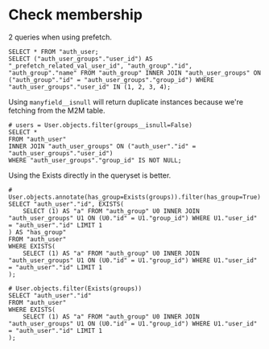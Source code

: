 # Check membership

2 queries when using prefetch.

```
SELECT * FROM "auth_user;
SELECT ("auth_user_groups"."user_id") AS "_prefetch_related_val_user_id", "auth_group"."id", "auth_group"."name" FROM "auth_group" INNER JOIN "auth_user_groups" ON ("auth_group"."id" = "auth_user_groups"."group_id") WHERE "auth_user_groups"."user_id" IN (1, 2, 3, 4);
```

Using `manyfield__isnull` will return duplicate instances because we're fetching from the M2M table.

```
# users = User.objects.filter(groups__isnull=False)
SELECT *
FROM "auth_user"
INNER JOIN "auth_user_groups" ON ("auth_user"."id" = "auth_user_groups"."user_id")
WHERE "auth_user_groups"."group_id" IS NOT NULL;
```

Using the Exists directly in the queryset is better.

```
# User.objects.annotate(has_group=Exists(groups)).filter(has_group=True)
SELECT "auth_user"."id", EXISTS(
	SELECT (1) AS "a" FROM "auth_group" U0 INNER JOIN "auth_user_groups" U1 ON (U0."id" = U1."group_id") WHERE U1."user_id" = "auth_user"."id" LIMIT 1
) AS "has_group"
FROM "auth_user"
WHERE EXISTS(
	SELECT (1) AS "a" FROM "auth_group" U0 INNER JOIN "auth_user_groups" U1 ON (U0."id" = U1."group_id") WHERE U1."user_id" = "auth_user"."id" LIMIT 1
);

# User.objects.filter(Exists(groups))
SELECT "auth_user"."id"
FROM "auth_user"
WHERE EXISTS(
	SELECT (1) AS "a" FROM "auth_group" U0 INNER JOIN "auth_user_groups" U1 ON (U0."id" = U1."group_id") WHERE U1."user_id" = "auth_user"."id" LIMIT 1
);
```
